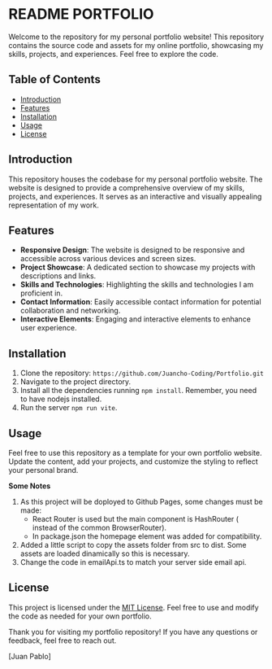 # README PORTFOLIO

Welcome to the repository for my personal portfolio website! This repository contains the source code and assets for my online portfolio, showcasing my skills, projects, and experiences. Feel free to explore the code.

## Table of Contents

-   [Introduction](#introduction)
-   [Features](#features)
-   [Installation](#installation)
-   [Usage](#usage)
-   [License](#license)

## Introduction

This repository houses the codebase for my personal portfolio website. The website is designed to provide a comprehensive overview of my skills, projects, and experiences. It serves as an interactive and visually appealing representation of my work.

## Features

-   **Responsive Design**: The website is designed to be responsive and accessible across various devices and screen sizes.
-   **Project Showcase**: A dedicated section to showcase my projects with descriptions and links.
-   **Skills and Technologies**: Highlighting the skills and technologies I am proficient in.
-   **Contact Information**: Easily accessible contact information for potential collaboration and networking.
-   **Interactive Elements**: Engaging and interactive elements to enhance user experience.

## Installation

1. Clone the repository: `https://github.com/Juancho-Coding/Portfolio.git`
2. Navigate to the project directory.
3. Install all the dependencies running `npm install`. Remember, you need to have nodejs installed.
4. Run the server `npm run vite`.

## Usage

Feel free to use this repository as a template for your own portfolio website. Update the content, add your projects, and customize the styling to reflect your personal brand.

**Some Notes**

1. As this project will be doployed to Github Pages, some changes must be made:
    - React Router is used but the main component is HashRouter ( instead of the common BrowserRouter).
    - In package.json the homepage element was added for compatibility.
2. Added a little script to copy the assets folder from src to dist. Some assets are loaded dinamically so this is necessary.
3. Change the code in emailApi.ts to match your server side email api.

## License

This project is licensed under the [MIT License](LICENSE). Feel free to use and modify the code as needed for your own portfolio.

Thank you for visiting my portfolio repository! If you have any questions or feedback, feel free to reach out.

\[Juan Pablo\]
